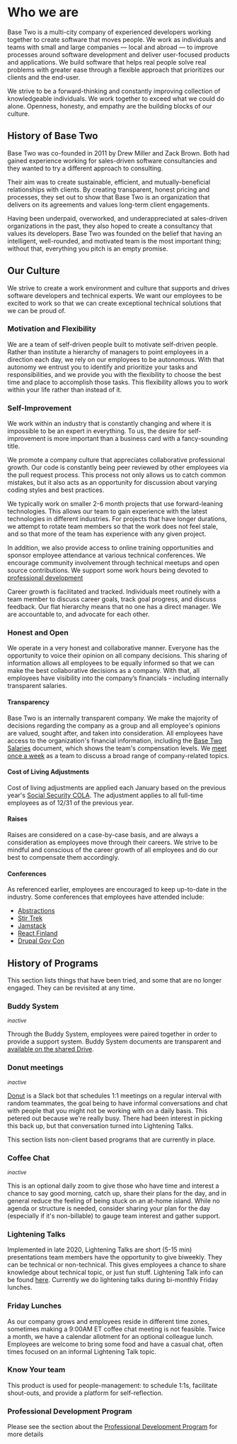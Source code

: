 # Who we are

Base Two is a multi-city company of experienced developers working together to create software that moves people. We work as individuals and teams with small and large companies — local and abroad — to improve processes around software development and deliver user-focused products and applications. We build software that helps real people solve real problems with greater ease through a flexible approach that prioritizes our clients and the end-user.

We strive to be a forward-thinking and constantly improving collection of knowledgeable individuals. We work together to exceed what we could do alone. Openness, honesty, and empathy are the building blocks of our culture.

## History of Base Two

Base Two was co-founded in 2011 by Drew Miller and Zack Brown. Both had gained experience working for sales-driven software consultancies and they wanted to try a different approach to consulting.

Their aim was to create sustainable, efficient, and mutually-beneficial relationships with clients. By creating transparent, honest pricing and processes, they set out to show that Base Two is an organization that delivers on its agreements and values long-term client engagements.

Having been underpaid, overworked, and underappreciated at sales-driven organizations in the past, they also hoped to create a consultancy that values its developers. Base Two was founded on the belief that having an intelligent, well-rounded, and motivated team is the most important thing; without that, everything you pitch is an empty promise.

## Our Culture

We strive to create a work environment and culture that supports and drives software developers and technical experts. We want our employees to be excited to work so that we can create exceptional technical solutions that we can be proud of.

### Motivation and Flexibility

We are a team of self-driven people built to motivate self-driven people. Rather than institute a hierarchy of managers to point employees in a direction each day, we rely on our employees to be autonomous. With that autonomy we entrust you to identify and prioritize your tasks and responsibilities, and we provide you with the flexibility to choose the best time and place to accomplish those tasks. This flexibility allows you to work within your life rather than instead of it.

### Self-Improvement

We work within an industry that is constantly changing and where it is impossible to be an expert in everything. To us, the desire for self-improvement is more important than a business card with a fancy-sounding title.

We promote a company culture that appreciates collaborative professional growth. Our code is constantly being peer reviewed by other employees via the pull request process. This process not only allows us to catch common mistakes, but it also acts as an opportunity for discussion about varying coding styles and best practices.

We typically work on smaller 2-6 month projects that use forward-leaning technologies. This allows our team to gain experience with the latest technologies in different industries. For projects that have longer durations, we attempt to rotate team members so that the work does not feel stale, and so that more of the team has experience with any given project.

In addition, we also provide access to online training opportunities and sponsor employee attendance at various technical conferences. We encourage community involvement through technical meetups and open source contributions. We support some work hours being devoted to [professional development](./day-to-day.md#professional-development)

Career growth is facilitated and tracked. Individuals meet routinely with a team member to discuss career goals, track goal progress, and discuss feedback. Our flat hierarchy means that no one has a direct manager. We are accountable to, and advocate for each other.

### Honest and Open

We operate in a very honest and collaborative manner. Everyone has the opportunity to voice their opinion on all company decisions. This sharing of information allows all employees to be equally informed so that we can make the best collaborative decisions as a company. With that, all employees have visibility into the company’s financials - including internally transparent salaries.

#### Transparency

Base Two is an internally transparent company. We make the majority of decisions regarding the company as a group and all employee's opinions are valued, sought after, and taken into consideration. All employees have access to the organization's financial information, including the [Base Two Salaries](https://b2io.slack.com/archives/C904HLD5L/p1516982712000070) document, which shows the team's compensation levels. We [meet once a week](./day-to-day.md#weekly-meeting) as a team to discuss a broad range of company-related topics.

#### Cost of Living Adjustments

Cost of living adjustments are applied each January based on the previous year's [Social Security COLA](https://www.ssa.gov/oact/cola/colaseries.html). The adjustment applies to all full-time employees as of 12/31 of the previous year.

#### Raises

Raises are considered on a case-by-case basis, and are always a consideration as employees move through their careers. We strive to be mindful and conscious of the career growth of all employees and do our best to compensate them accordingly.

#### Conferences

As referenced earlier, employees are encouraged to keep up-to-date in the industry. Some conferences that employees have attended include:

- [Abstractions](https://abstractions.io/)
- [Stir Trek](https://stirtrek.com/)
- [Jamstack](https://jamstackconf.com/)
- [React Finland](https://react-finland.fi/)
- [Drupal Gov Con](https://www.drupalgovcon.org/)

## History of Programs

This section lists things that have been tried, and some that are no longer engaged. They can be revisited at any time.

### Buddy System

<sup>_*inactive*_</sup>

Through the Buddy System, employees were paired together in order to provide a support system. Buddy System documents are transparent and [available on the shared Drive](https://b2io.slack.com/archives/C904HLD5L/p1516982662000944).

### Donut meetings

<sup>_*inactive*_</sup>

[Donut](https://www.donut.com/?ref=slackdirectory) is a Slack bot that schedules 1:1 meetings on a regular interval with random teammates, the goal being to have informal conversations and chat with people that you might not be working with on a daily basis. This petered out because we're really busy. There had been interest in picking this back up, but that conversation turned into Lightening Talks.

This section lists non-client based programs that are currently in place.

### Coffee Chat

<sup>_*inactive*_</sup>

This is an optional daily zoom to give those who have time and interest a chance to say good morning, catch up, share their plans for the day, and in general reduce the feeling of being stuck on an at-home island. While no agenda or structure is needed, consider sharing your plan for the day (especially if it's non-billable) to gauge team interest and gather support.

### Lightening Talks

Implemented in late 2020, Lightening Talks are short (5-15 min) presentations team members have the opportunity to give biweekly. They can be technical or non-technical. This gives employees a chance to share knowledge about technical topic, or just fun stuff. Lightening Talk info can be found [here](https://drive.google.com/drive/folders/1ozg74kY_kEdRyTWFkE-Gttj0_MrOeCIG?usp=sharing). Currently we do lightening talks during bi-monthly Friday lunches.

### Friday Lunches

As our company grows and employees reside in different time zones, sometimes making a 9:00AM ET coffee chat meeting is not feasible. Twice a month, we have a calendar allotment for an optional colleague lunch. Employees are welcome to bring some food and have a casual chat, often times focused on an informal Lightening Talk topic.

### Know Your team

This product is used for people-management: to schedule 1:1s, facilitate shout-outs, and provide a platform for self-reflection.

### Professional Development Program

Please see the section about the [Professional Development Program](./day-to-day.md#professional-development) for more details
